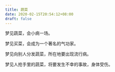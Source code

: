 ```yaml
---
title: 蔬菜
date: 2020-02-15T20:54:12+08:00
draft: false
---
```


梦见蔬菜，会小病一场。



梦见买菜，会成为一个著名的气功家。



梦见向别人分发蔬菜，所在地要出现流行病。



梦见人抢手里的蔬菜，将要发生不幸的事故，身体受伤。

